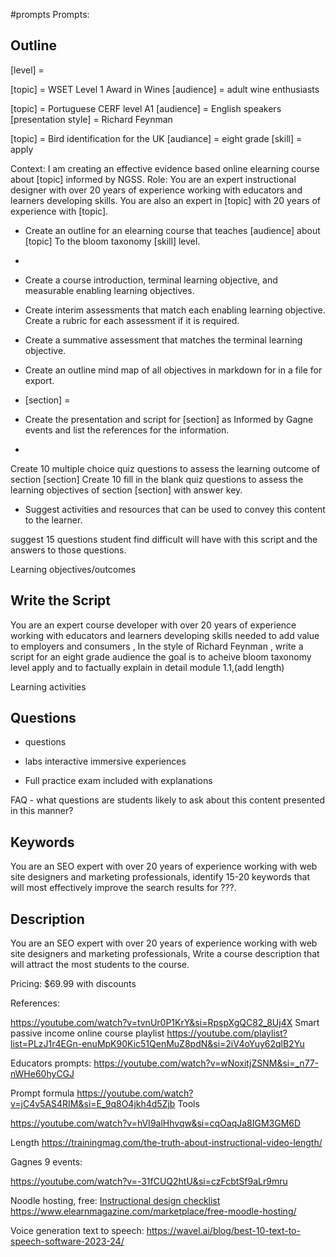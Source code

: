 

#prompts
Prompts:

## Outline

[level] = 


[topic] = WSET Level 1 Award in Wines
[audience] = adult wine enthusiasts 

[topic] = Portuguese CERF level A1
[audience] = English speakers
[presentation style] = Richard Feynman 

[topic] = Bird identification for the UK
[audiance] = eight grade
[skill] = apply

Context: I am creating an effective evidence based online elearning course about [topic] informed by NGSS.
Role: You are an expert instructional designer with over 20 years of experience working with educators and learners developing skills. You are also an expert in [topic] with 20 years of experience with [topic].
- Create an outline for an elearning course that teaches [audience] about [topic] To the bloom taxonomy [skill] level.
- 
- Create a course introduction, terminal learning objective, and measurable enabling learning objectives.  
    
- Create interim assessments that match each enabling learning objective. Create a rubric for each assessment if it is required.
    
- Create a summative assessment that matches the terminal learning objective.
- Create an outline mind map of all objectives in markdown for in a file for export.


- [section] = 
- Create the presentation and script for [section] as Informed by Gagne events and list the references for the information.
-
Create 10 multiple choice quiz questions to assess the learning outcome of section [section]
	Create 10 fill in the blank quiz questions to assess the learning objectives of section [section] with answer key.


 -  Suggest activities and resources that can be used to convey this content to the learner. 

suggest 15 questions student find difficult will have with this script and the answers to those questions.

Learning objectives/outcomes

## Write the Script

You are an expert course developer with over 20 years of experience working with educators and learners developing skills needed to add value to employers and consumers , In the style of Richard Feynman , write a script for an eight grade audience  the goal is to acheive bloom taxonomy level apply and to factually explain in detail module 1.1,(add length)

Learning activities 
## Questions 
- questions

 - labs interactive immersive experiences 

 - Full practice exam included with explanations 

FAQ - what questions are students likely to ask about this content presented in this manner?


## Keywords 
You are an SEO expert with over 20 years of experience working with web site designers and marketing professionals, identify 15-20 keywords that will most effectively improve the search results for ???.

## Description 
You are an SEO expert with over 20 years of experience working with web site designers and marketing professionals, Write a course description that will attract the most students to the course.


Pricing: $69.99 with discounts

References:

https://youtube.com/watch?v=tvnUr0P1KrY&si=RpspXgQC82_8Uj4X
Smart passive income online course playlist
https://youtube.com/playlist?list=PLzJ1r4EGn-enuMpK90Kic51QenMuZ8pdN&si=2iV4oYuy62qlB2Yu

Educators prompts:
https://youtube.com/watch?v=wNoxitjZSNM&si=_n77-nWHe60hyCGJ

Prompt formula 
https://youtube.com/watch?v=jC4v5AS4RIM&si=E_9q8O4jkh4d5Zjb
Tools

https://youtube.com/watch?v=hVI9alHhvqw&si=cqOaqJa8IGM3GM6D

Length
https://trainingmag.com/the-truth-about-instructional-video-length/

Gagnes 9 events:

https://youtube.com/watch?v=-31fCUQ2htU&si=czFcbtSf9aLr9mru

Noodle hosting, free: 
[Instructional design checklist](https://peckconsulting.s3.amazonaws.com/Become+an+ID+Checklist.pdf)
https://www.elearnmagazine.com/marketplace/free-moodle-hosting/

Voice generation text to speech:
https://wavel.ai/blog/best-10-text-to-speech-software-2023-24/
